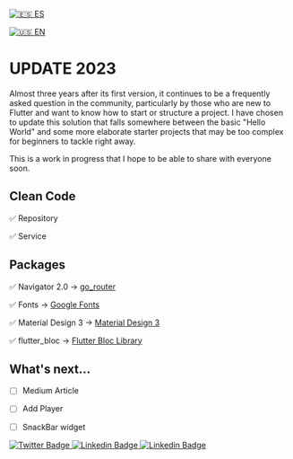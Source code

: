 																		
[![🇪🇸 ES](https://emojipedia-us.s3.dualstack.us-west-1.amazonaws.com/thumbs/120/apple/285/flag-spain_1f1ea-1f1f8.png)](https://github.com/tinoper/miflutterapp/blob/update_2023/README_es.md)
																		
[![🇺🇸 EN](https://emojipedia-us.s3.dualstack.us-west-1.amazonaws.com/thumbs/120/apple/285/flag-united-states_1f1fa-1f1f8.png)](https://github.com/tinoper/miflutterapp/blob/update_2023/README.md)
													
																		

# UPDATE 2023

Almost three years after its first version, it continues to be a frequently asked question in the community, particularly by those who are new to Flutter and want to know how to start or structure a project. I have chosen to update this solution that falls somewhere between the basic "Hello World" and some more elaborate starter projects that may be too complex for beginners to tackle right away.

This is a work in progress that I hope to be able to share with everyone soon.

## Clean Code

✅ Repository

✅ Service


## Packages

✅ Navigator 2.0	-> [go_router](https://pub.dev/packages/go_router)

✅ Fonts ->  [Google Fonts](https://pub.dev/packages/google_fonts)

✅ Material Design 3 -> [Material Design 3](https://m3.material.io/)

✅ flutter_bloc -> [Flutter Bloc Library](https://bloclibrary.dev)



## What's next...

- [ ] Medium Article
- [ ] Add Player
- [ ] SnackBar widget


<div id="badges">
   <a href="https://twitter.com/washsar">
    <img src="https://img.shields.io/badge/Twitter-blue?style=for-the-badge&logo=twitter&logoColor=white" alt="Twitter Badge"/>
   </a>
   <a href="https://tinoper.medium.com/">
    <img src="https://img.shields.io/badge/Medium-black?style=for-the-badge&logo=medium&logoColor=white" alt="Linkedin Badge"/>
   </a>
   <a href="https://www.linkedin.com/in/martin-peruchena-brunet/">
    <img src="https://img.shields.io/badge/LinkedIn-blue?style=for-the-badge&logo=linkedin&logoColor=white" alt="Linkedin Badge"/>
   </a>
</div>



